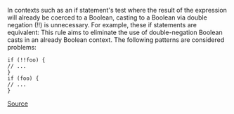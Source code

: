In contexts such as an if statement's test where the result of the expression will already be coerced to a Boolean, casting to a Boolean via double negation (!!) is unnecessary. For example, these if statements are equivalent:
This rule aims to eliminate the use of double-negation Boolean casts in an already Boolean context.
The following patterns are considered problems:

```
if (!!foo) {
// ... 
}
if (foo) {
// ... 
}

```

[Source](http://eslint.org/docs/rules/no-extra-boolean-cast)
